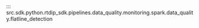 ::: src.sdk.python.rtdip_sdk.pipelines.data_quality.monitoring.spark.data_quality.flatline_detection